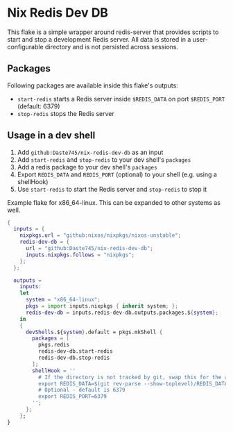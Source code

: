 # Nix Redis Dev DB

This flake is a simple wrapper around redis-server that provides scripts to start and stop a development Redis server. All data is stored in a user-configurable directory and is not persisted across sessions.

## Packages

Following packages are available inside this flake's outputs:

- `start-redis` starts a Redis server inside `$REDIS_DATA` on port `$REDIS_PORT` (default: 6379)
- `stop-redis` stops the Redis server

## Usage in a dev shell

1. Add `github:Daste745/nix-redis-dev-db` as an input
2. Add `start-redis` and `stop-redis` to your dev shell's `packages`
3. Add a redis package to your dev shell's `packages`
4. Export `REDIS_DATA` and `REDIS_PORT` (optional) to your shell (e.g. using a shellHook)
5. Use `start-redis` to start the Redis server and `stop-redis` to stop it

Example flake for x86_64-linux. This can be expanded to other systems as well.

```nix
{
  inputs = {
    nixpkgs.url = "github:nixos/nixpkgs/nixos-unstable";
    redis-dev-db = {
      url = "github:Daste745/nix-redis-dev-db";
      inputs.nixpkgs.follows = "nixpkgs";
    };
  };

  outputs =
    inputs:
    let
      system = "x86_64-linux";
      pkgs = import inputs.nixpkgs { inherit system; };
      redis-dev-db = inputs.redis-dev-db.outputs.packages.${system};
    in
    {
      devShells.${system}.default = pkgs.mkShell {
        packages = [
          pkgs.redis
          redis-dev-db.start-redis
          redis-dev-db.stop-redis
        ];
        shellHook = ''
          # If the directory is not tracked by git, swap this for the absolute path to the directory
          export REDIS_DATA=$(git rev-parse --show-toplevel)/REDIS_DATA
          # Optional - default is 6379
          export REDIS_PORT=6379
        '';
      };
    };
}
```
